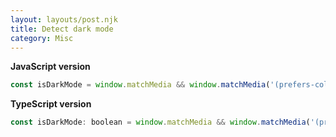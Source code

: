 ```yaml
---
layout: layouts/post.njk
title: Detect dark mode
category: Misc
---
```


**JavaScript version**

```js
const isDarkMode = window.matchMedia && window.matchMedia('(prefers-color-scheme: dark)').matches;
```

**TypeScript version**

```js
const isDarkMode: boolean = window.matchMedia && window.matchMedia('(prefers-color-scheme: dark)').matches;
```
